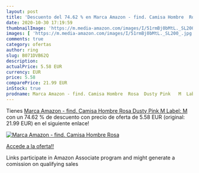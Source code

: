 ```yaml
---
layout: post
title: 'Descuento del 74.62 % en Marca Amazon - find. Camisa Hombre  Rosa'
date: 2020-10-30 17:19:59
thumbnailImage: 'https://m.media-amazon.com/images/I/51rmBj0bMtL._SL200_.jpg'
images: [ 'https://m.media-amazon.com/images/I/51rmBj0bMtL._SL200_.jpg' ]
comments: true
category: ofertas
author: ring
slug: B071DVB62Q
description:
actualPrice: 5.58 EUR
currency: EUR
price: 5.58
comparePrice: 21.99 EUR
inStock: true
prodname: Marca Amazon - find. Camisa Hombre  Rosa  Dusty Pink   M  Label: M
---
```


Tienes [Marca Amazon - find. Camisa Hombre  Rosa  Dusty Pink   M  Label: M](https://www.amazon.es/dp/B071DVB62Q/?tag=tolees-21) con un 74.62 % de descuento con precio de oferta de 5.58 EUR (original: 21.99 EUR) en el siguiente enlace!

[![Marca Amazon - find. Camisa Hombre  Rosa](https://m.media-amazon.com/images/I/51rmBj0bMtL._SL200_.jpg)](https://www.amazon.es/dp/B071DVB62Q/?tag=tolees-21)

[Accede a la oferta!!](https://www.amazon.es/dp/B071DVB62Q/?tag=tolees-21)

Links participate in Amazon Associate program and might generate a comission on qualifying sales


